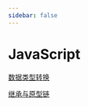 ```yaml
---
sidebar: false
---
```


# JavaScript

[数据类型转换](./数据类型转换/types.md)

[继承与原型链](./继承与原型链/Inheritance_and_the_prototype_chain.md)
